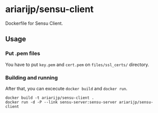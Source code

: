 # ariarijp/sensu-client

Dockerfile for Sensu Client.

## Usage

### Put .pem files

You have to put `key.pem` and `cert.pem` on `files/ssl_certs/` directory.

### Building and running

After that, you can excecute `docker build` and `docker run`.

```Shell
docker build -t ariarijp/sensu-client .
docker run -d -P --link sensu-server:sensu-server ariarijp/sensu-client
```
